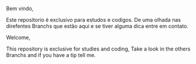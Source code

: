 Bem vindo,

  Este repositorio é exclusivo para estudos e codigos.
  De uma olhada nas direfentes Branchs que estão aqui e se tiver alguma dica entre em contato. 

Welcome,

  This repository is exclusive for studies and coding,
  Take a look in the others Branchs and if you have a tip tell me.
